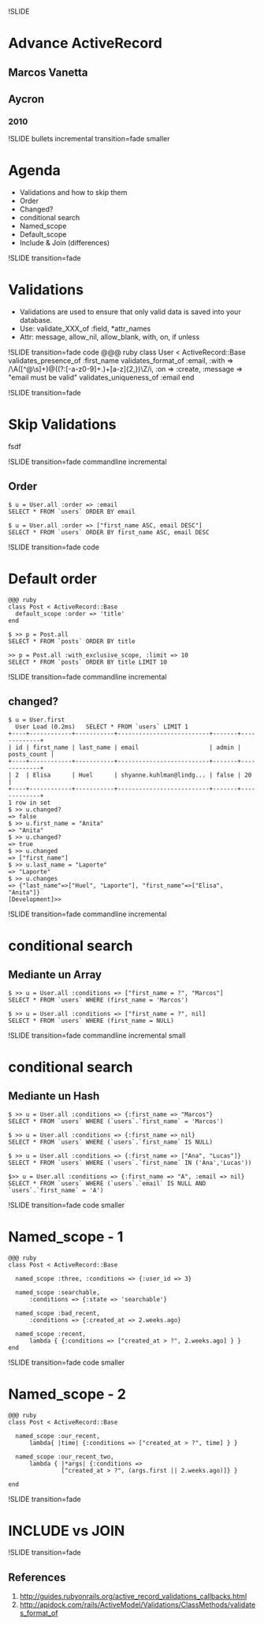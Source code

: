 !SLIDE 
# Advance ActiveRecord #
## Marcos Vanetta
## Aycron
### 2010

!SLIDE bullets incremental transition=fade smaller
# Agenda #

* Validations and how to skip them
* Order
* Changed?
* conditional search
* Named_scope
* Default_scope
* Include & Join (differences)

!SLIDE transition=fade
# Validations #
* Validations are used to ensure that only valid data is saved into your database.
* Use: validate_XXX_of :field, *attr_names
* Attr: message, allow_nil, allow_blank, with, on, if unless

!SLIDE transition=fade code
	@@@ ruby
	class User < ActiveRecord::Base
	  validates_presence_of :first_name
	  validates_format_of :email,
		                  :with => /\A([^@\s]+)@((?:[-a-z0-9]+\.)+[a-z]{2,})\Z/i,
		                  :on => :create,
		                  :message => "email must be valid"
	  validates_uniqueness_of :email
	end

!SLIDE transition=fade
# Skip Validations #
fsdf

!SLIDE transition=fade commandline incremental
## Order ##
	$ u = User.all :order => :email
	SELECT * FROM `users` ORDER BY email
	
	$ u = User.all :order => ["first_name ASC, email DESC"]
	SELECT * FROM `users` ORDER BY first_name ASC, email DESC

!SLIDE transition=fade code
# Default order #
    @@@ ruby
    class Post < ActiveRecord::Base
  	  default_scope :order => 'title'
  	end

	$ >> p = Post.all
	SELECT * FROM `posts` ORDER BY title

	>> p = Post.all :with_exclusive_scope, :limit => 10
    SELECT * FROM `posts` ORDER BY title LIMIT 10

!SLIDE transition=fade commandline incremental
## changed? ##
	$ u = User.first
	  User Load (0.2ms)   SELECT * FROM `users` LIMIT 1
	+----+------------+-----------+--------------------------+-------+-------------+
	| id | first_name | last_name | email                    | admin | posts_count |
	+----+------------+-----------+--------------------------+-------+-------------+
	| 2  | Elisa      | Huel      | shyanne.kuhlman@lindg... | false | 20          |
	+----+------------+-----------+--------------------------+-------+-------------+
	1 row in set
	$ >> u.changed?
	=> false
	$ >> u.first_name = "Anita"
	=> "Anita"
	$ >> u.changed?
	=> true
	$ >> u.changed
	=> ["first_name"]
	$ >> u.last_name = "Laporte"
	=> "Laporte"
	$ >> u.changes
	=> {"last_name"=>["Huel", "Laporte"], "first_name"=>["Elisa", "Anita"]}
	[Development]>> 

!SLIDE transition=fade commandline incremental
# conditional search #
## Mediante un Array ##
	$ >> u = User.all :conditions => ["first_name = ?", "Marcos"]
	SELECT * FROM `users` WHERE (first_name = 'Marcos') 

	$ >> u = User.all :conditions => ["first_name = ?", nil]
	SELECT * FROM `users` WHERE (first_name = NULL) 

!SLIDE transition=fade commandline incremental small
# conditional search #
## Mediante un Hash ##
	$ >> u = User.all :conditions => {:first_name => "Marcos"}
	SELECT * FROM `users` WHERE (`users`.`first_name` = 'Marcos') 

	$ >> u = User.all :conditions => {:first_name => nil}
	SELECT * FROM `users` WHERE (`users`.`first_name` IS NULL) 

	$ >> u = User.all :conditions => {:first_name => ["Ana", "Lucas"]}
	SELECT * FROM `users` WHERE (`users`.`first_name` IN ('Ana','Lucas'))
	
	$>> u = User.all :conditions => {:first_name => "A", :email => nil}
    SELECT * FROM `users` WHERE (`users`.`email` IS NULL AND `users`.`first_name` = 'A')

!SLIDE transition=fade code smaller
# Named_scope - 1 #
	@@@ ruby
	class Post < ActiveRecord::Base
	
   	  named_scope :three, :conditions => {:user_id => 3}

	  named_scope :searchable,
	      :conditions => {:state => 'searchable'}

	  named_scope :bad_recent, 
		  :conditions => {:created_at => 2.weeks.ago}
	
	  named_scope :recent,
	      lambda { {:conditions => ["created_at > ?", 2.weeks.ago] } }
	end

!SLIDE transition=fade code smaller
# Named_scope - 2 #
	@@@ ruby
	class Post < ActiveRecord::Base

	  named_scope :our_recent,
	      lambda{ |time| {:conditions => ["created_at > ?", time] } }
	
	  named_scope :our_recent_two,
	      lambda { |*args| {:conditions =>
	               ["created_at > ?", (args.first || 2.weeks.ago)]} }

	end

!SLIDE transition=fade
# INCLUDE vs JOIN #

!SLIDE transition=fade
## References 
1. http://guides.rubyonrails.org/active_record_validations_callbacks.html
2. http://apidock.com/rails/ActiveModel/Validations/ClassMethods/validates_format_of
